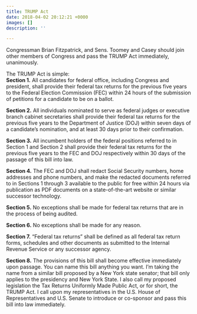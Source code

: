 ```yaml
---
title: TRUMP Act
date: 2018-04-02 20:12:21 +0000
images: []
description: ''

---
```

Congressman Brian Fitzpatrick, and Sens. Toomey and Casey should join other members of Congress and pass the TRUMP Act immediately, unanimously.  
  
The TRUMP Act is simple:  
**Section 1.** All candidates for federal office, including Congress and president, shall provide their federal tax returns for the previous five years to the Federal Election Commission (FEC) within 24 hours of the submission of petitions for a candidate to be on a ballot.  
  
**Section 2.** All individuals nominated to serve as federal judges or executive branch cabinet secretaries shall provide their federal tax returns for the previous five years to the Department of Justice (DOJ) within seven days of a candidate’s nomination, and at least 30 days prior to their confirmation.  
  
**Section 3.** All incumbent holders of the federal positions referred to in Section 1 and Section 2 shall provide their federal tax returns for the previous five years to the FEC and DOJ respectively within 30 days of the passage of this bill into law.  
  
**Section 4.** The FEC and DOJ shall redact Social Security numbers, home addresses and phone numbers, and make the redacted documents referred to in Sections 1 through 3 available to the public for free within 24 hours via publication as PDF documents on a state-of-the-art website or similar successor technology.  
  
**Section 5.** No exceptions shall be made for federal tax returns that are in the process of being audited.  
  
**Section 6.** No exceptions shall be made for any reason.  
  
**Section 7.** “Federal tax returns” shall be defined as all federal tax return forms, schedules and other documents as submitted to the Internal Revenue Service or any successor agency.  
  
**Section 8.** The provisions of this bill shall become effective immediately upon passage. You can name this bill anything you want. I’m taking the name from a similar bill proposed by a New York state senator; that bill only applies to the presidency and New York State. I also call my proposed legislation the Tax Returns Uniformly Made Public Act, or for short, the TRUMP Act. I call upon my representatives in the U.S. House of Representatives and U.S. Senate to introduce or co-sponsor and pass this bill into law immediately. 